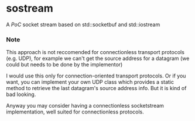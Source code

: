 # sostream
A *PoC* socket stream based on std::socketbuf and std::iostream

### Note
This approach is not reccomended for connectionless transport protocols (e.g. UDP), for example we can't get the source address for a datagram (we could but needs to be done by the implementor)

I would use this only for connection-oriented transport protocols. Or if you want, you can implement your own UDP class which provides a static method to retrieve the last datagram's source address info. But it is kind of bad looking.

Anyway you may consider having a connectionless socketstream implementation, well suited for connectionless protocols.
